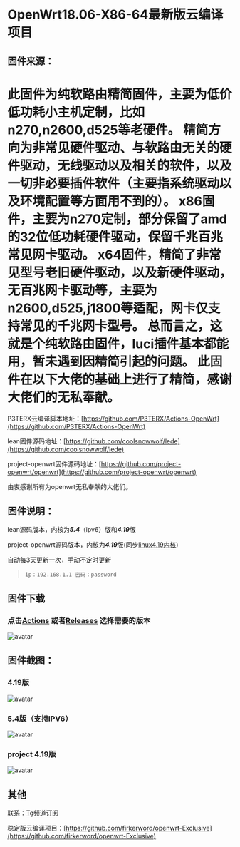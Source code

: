 # OpenWrt18.06-X86-64最新版云编译项目

## 固件来源：
此固件为纯软路由精简固件，主要为低价低功耗小主机定制，比如n270,n2600,d525等老硬件。
精简方向为非常见硬件驱动、与软路由无关的硬件驱动，无线驱动以及相关的软件，以及一切非必要插件软件（主要指系统驱动以及环境配置等方面用不到的）。
x86固件，主要为n270定制，部分保留了amd的32位低功耗硬件驱动，保留千兆百兆常见网卡驱动。
x64固件，精简了非常见型号老旧硬件驱动，以及新硬件驱动，无百兆网卡驱动等，主要为n2600,d525,j1800等适配，网卡仅支持常见的千兆网卡型号。
总而言之，这就是个纯软路由固件，luci插件基本都能用，暂未遇到因精简引起的问题。
此固件在以下大佬的基础上进行了精简，感谢大佬们的无私奉献。
===================================================================================================================
P3TERX云编译脚本地址：[https://github.com/P3TERX/Actions-OpenWrt](https://github.com/P3TERX/Actions-OpenWrt)

lean固件源码地址：[https://github.com/coolsnowwolf/lede](https://github.com/coolsnowwolf/lede)

project-openwrt固件源码地址：[https://github.com/project-openwrt/openwrt](https://github.com/project-openwrt/openwrt)

由衷感谢所有为openwrt无私奉献的大佬们。

## 固件说明：

lean源码版本，内核为***5.4***（ipv6）版和***4.19***版

project-openwrt源码版本，内核为***4.19***版(同步[linux4.19内核](https://www.kernel.org/))

自动每3天更新一次，手动不定时更新

> `ip：192.168.1.1 密码：password`

## 固件下载
### 点击[Actions](https://github.com/firker/openwrt-Exclusive/actions) 或者[Releases](https://github.com/firker/openwrt-Exclusive/releases) 选择需要的版本
![avatar](https://raw.githubusercontent.com/firker/openwrt-Exclusive/main/boc/c.png)

## 固件截图：
### 4.19版
![avatar](https://raw.githubusercontent.com/firker/openwrt-Exclusive/main/boc/d.png)
### 5.4版（支持IPV6）
![avatar](https://raw.githubusercontent.com/firker/openwrt-Exclusive/main/boc/b.png)
### project 4.19版
![avatar](https://raw.githubusercontent.com/firker/openwrt-Exclusive/main/boc/e.png)
## 其他
联系：[Tg频道订阅](https://t.me/zhinengchaoshenzhe)

稳定版云编译项目：[https://github.com/firkerword/openwrt-Exclusive](https://github.com/firkerword/openwrt-Exclusive)
